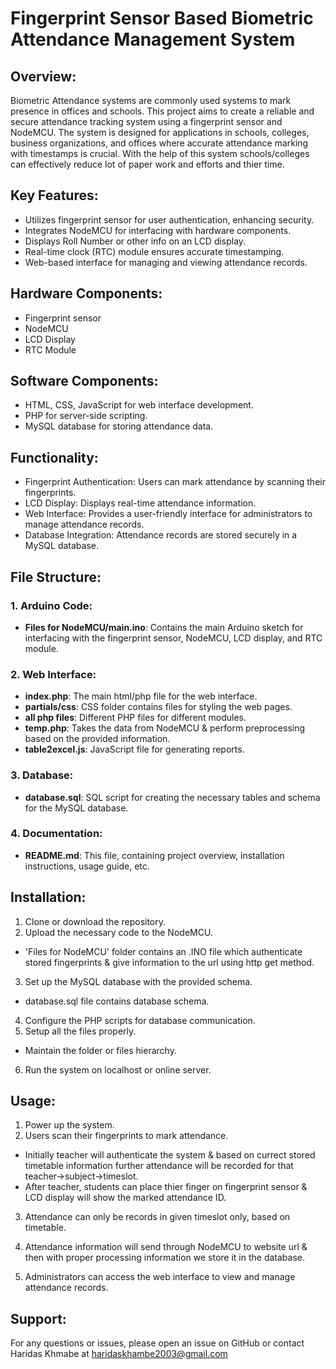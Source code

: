 
# Fingerprint Sensor Based Biometric Attendance Management System

## Overview:
Biometric Attendance systems are commonly used systems to mark presence in offices and schools. This project aims to create a reliable and secure attendance tracking system using a fingerprint sensor and NodeMCU. The system is designed for applications in schools, colleges, business organizations, and offices where accurate attendance marking with timestamps is crucial. With the help of this system schools/colleges can effectively reduce lot of paper work and efforts and thier time.

## Key Features:
- Utilizes fingerprint sensor for user authentication, enhancing security.
- Integrates NodeMCU for interfacing with hardware components.
- Displays Roll Number or other info on an LCD display.
- Real-time clock (RTC) module ensures accurate timestamping.
- Web-based interface for managing and viewing attendance records.

## Hardware Components:
- Fingerprint sensor
- NodeMCU
- LCD Display
- RTC Module


## Software Components:
- HTML, CSS, JavaScript for web interface development.
- PHP for server-side scripting.
- MySQL database for storing attendance data.

## Functionality:
- Fingerprint Authentication: Users can mark attendance by scanning their fingerprints.
- LCD Display: Displays real-time attendance information.
- Web Interface: Provides a user-friendly interface for administrators to manage attendance records.
- Database Integration: Attendance records are stored securely in a MySQL database.

## File Structure:

### 1. Arduino Code:
- **Files for NodeMCU/main.ino**: Contains the main Arduino sketch for interfacing with the fingerprint sensor, NodeMCU, LCD display, and RTC module.

### 2. Web Interface:
- **index.php**: The main html/php file for the web interface.
- **partials/css**: CSS folder contains files for styling the web pages.
- **all php files**: Different PHP files for different modules.
- **temp.php**: Takes the data from NodeMCU & perform preprocessing based on the provided information.
- **table2excel.js**: JavaScript file for generating reports.



### 3. Database:
- **database.sql**: SQL script for creating the necessary tables and schema for the MySQL database.

### 4. Documentation:
- **README.md**: This file, containing project overview, installation instructions, usage guide, etc.



## Installation:
1. Clone or download the repository.
2. Upload the necessary code to the NodeMCU. 
- 'Files for NodeMCU' folder contains an .INO file which authenticate stored fingerprints & give information to the url using http get method. 
3. Set up the MySQL database with the provided schema.
- database.sql file contains database schema.
4. Configure the PHP scripts for database communication.
5. Setup all the files  properly.
- Maintain the folder or files hierarchy. 
6. Run the system on localhost or online server.


## Usage:
1. Power up the system.
2. Users scan their fingerprints to mark attendance.
- Initially teacher will authenticate the system & based on currect stored timetable information further attendance will be recorded for that teacher->subject->timeslot.
- After teacher, students can place thier finger on fingerprint sensor & LCD display will show  the marked attendance ID.
3. Attendance can only be records in given timeslot only, based on timetable.

4. Attendance information will send through NodeMCU to website url & then with proper processing information we store it in the database.

5. Administrators can access the web interface to view and manage attendance records.


## Support:
For any questions or issues, please open an issue on GitHub or contact Haridas Khmabe at haridaskhambe2003@gmail.com
